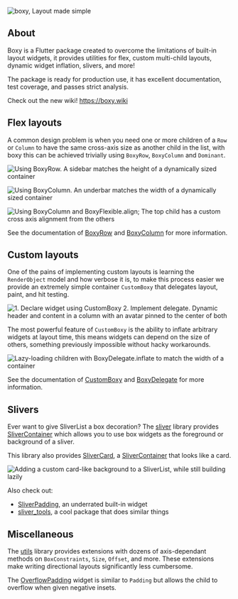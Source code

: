 ![boxy, Layout made simple](https://i.tst.sh/zncIM.png)

## About

Boxy is a Flutter package created to overcome the limitations of built-in layout widgets, it provides utilities for flex, custom multi-child layouts, dynamic widget inflation, slivers, and more!

The package is ready for production use, it has excellent documentation, test coverage, and passes strict analysis.

Check out the new wiki! https://boxy.wiki

## Flex layouts

A common design problem is when you need one or more children of a `Row` or `Column` to have the same cross-axis size
as another child in the list, with boxy this can be achieved trivially using `BoxyRow`, `BoxyColumn` and `Dominant`.

![Using BoxyRow. A sidebar matches the height of a dynamically sized container](https://i.tst.sh/WDmbR.png)

![Using BoxyColumn. An underbar matches the width of a dynamically sized container](https://i.tst.sh/FdoiA.png)

![Using BoxyColumn and BoxyFlexible.align; The top child has a custom cross axis alignment from the others](https://i.tst.sh/Bn42V.png)

See the documentation of [BoxyRow](https://pub.dev/documentation/boxy/latest/flex/BoxyRow-class.html) and
[BoxyColumn](https://pub.dev/documentation/boxy/latest/flex/BoxyColumn-class.html) for more information.

## Custom layouts

One of the pains of implementing custom layouts is learning the `RenderObject` model and how verbose it is, to make this
process easier we provide an extremely simple container `CustomBoxy` that delegates layout, paint, and hit testing.

![1. Declare widget using CustomBoxy 2. Implement delegate. Dynamic header and content in a column with an avatar pinned to the center of both](https://i.tst.sh/e0M7b.png)

The most powerful feature of `CustomBoxy` is the ability to inflate arbitrary widgets at layout time, this means widgets
can depend on the size of others, something previously impossible without hacky workarounds.

![Lazy-loading children with BoxyDelegate.inflate to match the width of a container](https://i.tst.sh/sYQHo.png)

See the documentation of [CustomBoxy](https://pub.dev/documentation/boxy/latest/boxy/CustomBoxy-class.html) and
[BoxyDelegate](https://pub.dev/documentation/boxy/latest/boxy/BoxyDelegate-class.html) for more information.

## Slivers

Ever want to give SliverList a box decoration? The [sliver](https://pub.dev/documentation/boxy/latest/sliver) library
provides [SliverContainer](https://pub.dev/documentation/boxy/latest/slivers/SliverContainer-class.html) which allows
you to use box widgets as the foreground or background of a sliver.

This library also provides [SliverCard](https://pub.dev/documentation/boxy/latest/slivers/SliverCard-class.html), a
[SliverContainer](https://pub.dev/documentation/boxy/latest/slivers/SliverContainer-class.html) that looks like a card.

![Adding a custom card-like background to a SliverList, while still building lazily](https://i.tst.sh/iiyrk.png)

Also check out:
* [SliverPadding](https://api.flutter.dev/flutter/widgets/SliverPadding-class.html), an underrated built-in widget
* [sliver_tools](https://pub.dev/packages/sliver_tools), a cool package that does similar things

## Miscellaneous

The [utils](https://pub.dev/documentation/boxy/latest/utils/utils-library.html) library provides extensions with dozens
of axis-dependant methods on `BoxConstraints`, `Size`, `Offset`, and more. These extensions make writing directional
layouts significantly less cumbersome.

The [OverflowPadding](https://pub.dev/documentation/boxy/latest/padding/OverflowPadding-class.html) widget is similar to
`Padding` but allows the child to overflow when given negative insets.